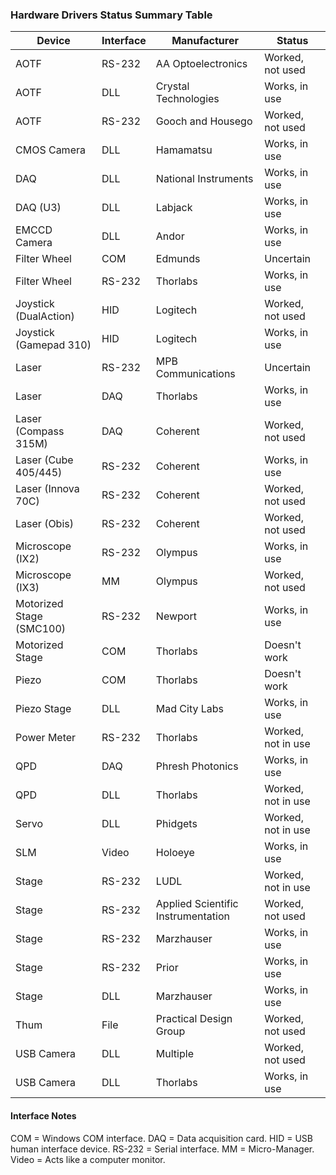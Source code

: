 
### Hardware Drivers Status Summary Table ###

| Device | Interface | Manufacturer | Status |
| ------ | --------- | ------------ | ------ |
| AOTF                   | RS-232 | AA Optoelectronics   | Worked, not used |
| AOTF                   | DLL    | Crystal Technologies | Works, in use |
| AOTF                   | RS-232 | Gooch and Housego    | Worked, not used |
| CMOS Camera            | DLL    | Hamamatsu            | Works, in use |
| DAQ                    | DLL    | National Instruments | Works, in use |
| DAQ (U3)               | DLL    | Labjack              | Works, in use |
| EMCCD Camera           | DLL    | Andor                | Works, in use |
| Filter Wheel           | COM    | Edmunds              | Uncertain |
| Filter Wheel           | RS-232 | Thorlabs             | Works, in use |
| Joystick (DualAction)  | HID    | Logitech             | Worked, not used |
| Joystick (Gamepad 310) | HID   | Logitech | Works, in use |
| Laser | RS-232 | MPB Communications | Uncertain |
| Laser | DAQ | Thorlabs | Works, in use |
| Laser (Compass 315M) | DAQ | Coherent | Worked, not used |
| Laser (Cube 405/445) | RS-232 | Coherent | Works, in use |
| Laser (Innova 70C) | RS-232 | Coherent | Worked, not used |
| Laser (Obis) | RS-232 | Coherent | Worked, not used |
| Microscope (IX2) | RS-232 | Olympus | Works, in use |
| Microscope (IX3) | MM | Olympus | Worked, not used |
| Motorized Stage (SMC100) | RS-232 | Newport | Works, in use |
| Motorized Stage | COM | Thorlabs | Doesn't work |
| Piezo | COM | Thorlabs | Doesn't work |
| Piezo Stage | DLL | Mad City Labs | Works, in use |
| Power Meter | RS-232 | Thorlabs | Worked, not in use |
| QPD | DAQ | Phresh Photonics | Works, in use |
| QPD | DLL | Thorlabs | Worked, not in use |
| Servo | DLL | Phidgets | Worked, not in use |
| SLM | Video | Holoeye | Works, in use |
| Stage | RS-232 | LUDL | Worked, not in use |
| Stage | RS-232 | Applied Scientific Instrumentation | Worked, not used |
| Stage | RS-232 | Marzhauser | Works, in use |
| Stage | RS-232 | Prior | Works, in use |
| Stage | DLL | Marzhauser | Works, in use |
| Thum  | File | Practical Design Group | Worked, not used |
| USB Camera | DLL | Multiple | Worked, not used |
| USB Camera | DLL | Thorlabs | Works, in use |

#### Interface Notes ####

COM = Windows COM interface.
DAQ = Data acquisition card.
HID = USB human interface device.
RS-232 = Serial interface.
MM = Micro-Manager.
Video = Acts like a computer monitor.
